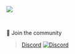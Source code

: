 ![](https://cdn.oddinpay.com/oddin-payments.webp)


<br>


🍻 Join the community

> <a href="https://discord.gg/PJjXggtYAm" alt="oddinpay">Discord</a>
> [![Discord](https://cdn.statically.io/gh/sachinsenal0x64/picx-images-hosting@master/discord.72y8nlaw5mdc.webp)](Discord)



